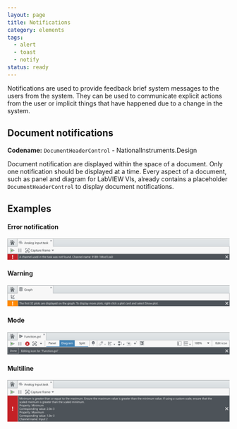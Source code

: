 ```yaml
---
layout: page
title: Notifications
category: elements
tags:
  - alert
  - toast
  - notify
status: ready
---
```


Notifications are used to provide feedback brief system messages to the users from the system. They can be used to communicate explicit actions from the user or implicit things that have happened due to a change in the system.

## Document notifications

**Codename:** `DocumentHeaderControl` - NationalInstruments.Design

Document notification are displayed within the space of a document. Only one notification should be displayed at a time. Every aspect of a document, such as panel and diagram for LabVIEW VIs, already contains a placeholder `DocumentHeaderControl` to display document notifications.




## Examples
#### Error notification

![Alt text](../../images/elements/notifications/nofications-document-error.svg)

#### Warning

![Alt text](../../images/elements/notifications/nofications-document-warning.svg)

#### Mode

![Alt text](../../images/elements/notifications/nofications-document-mode.svg)

#### Multiline

![Alt text](../../images/elements/notifications/nofications-document-multiline.svg) 